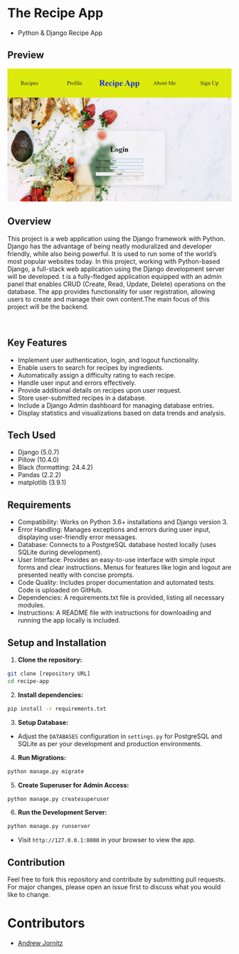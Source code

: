 # The Recipe App
- Python & Django Recipe App

## Preview

![Screenshot](src/media/Loginpage.jpg)

<h2>Overview</h2>
<p>
This project is a web application using the Django framework with Python. Django has the advantage of being neatly moduralized and developer friendly, while also being powerful. It is used to run some of the world’s most popular websites today. In this project, working with Python-based Django, a full-stack web application using the Django development server will be developed. t is a fully-fledged application equipped with an admin panel that enables CRUD (Create, Read, Update, Delete) operations on the database. The app provides functionality for user registration, allowing users to create and manage their own content.The main focus of this project will be the backend.
</p>

<br>

## Key Features
* Implement user authentication, login, and logout functionality.
* Enable users to search for recipes by ingredients.
* Automatically assign a difficulty rating to each recipe.
* Handle user input and errors effectively.
* Provide additional details on recipes upon user request.
* Store user-submitted recipes in a database.
* Include a Django Admin dashboard for managing database entries.
* Display statistics and visualizations based on data trends and analysis.

## Tech Used
* Django (5.0.7)
* Pillow (10.4.0)
* Black (formatting: 24.4.2)
* Pandas (2.2.2)
* matplotlib (3.9.1)

## Requirements
- Compatibility: Works on Python 3.6+ installations and Django version 3.
- Error Handling: Manages exceptions and errors during user input, displaying user-friendly error messages.
- Database: Connects to a PostgreSQL database hosted locally (uses SQLite during development).
- User Interface: Provides an easy-to-use interface with simple input forms and clear instructions. Menus for features like login and logout are presented neatly with concise prompts.
- Code Quality: Includes proper documentation and automated tests. Code is uploaded on GitHub.
- Dependencies: A requirements.txt file is provided, listing all necessary modules.
- Instructions: A README file with instructions for downloading and running the app locally is included.

## Setup and Installation

1. **Clone the repository:**

```bash
git clone [repository URL]
cd recipe-app
```

2. **Install dependencies:**

```bash
pip install -r requirements.txt
```

3. **Setup Database:**

- Adjust the `DATABASES` configuration in `settings.py` for PostgreSQL and SQLite as per your development and production environments.

4. **Run Migrations:**

```bash
python manage.py migrate
```

5. **Create Superuser for Admin Access:**

```bash
python manage.py createsuperuser
```

6. **Run the Development Server:**

```bash
python manage.py runserver
```

- Visit `http://127.0.0.1:8000` in your browser to view the app.

## Contribution
Feel free to fork this repository and contribute by submitting pull requests. For major changes, please open an issue first to discuss what you would like to change.

# Contributors
- [Andrew Jornitz](https://github.com/Vanuck)


  